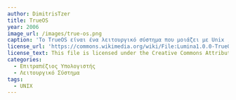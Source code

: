 ```yaml
---
author: DimitrisTzer
title: TrueOS
year: 2006
image_url: /images/true-os.png
caption: 'Το TrueOS είναι ένα λειτουργικό σύστημα που μοιάζει με Unix , προσανατολισμένο στον διακομιστή και βασίζεται στις πιο πρόσφατες εκδόσεις του FreeBSD-CURRENT Έως το 2018 στόχευε να είναι εύκολο στην εγκατάσταση χρησιμοποιώντας ένα πρόγραμμα γραφικής εγκατάστασης και εύκολο και έτοιμο για χρήση αμέσως παρέχοντας το KDE SC , το Lumina , το LXDE , το MATE ή το Xfce ως περιβάλλον επιφάνειας εργασίας. '
license_url: 'https://commons.wikimedia.org/wiki/File:Lumina1.0.0-TrueOS.png'
license_text: This file is licensed under the Creative Commons Attribution-Share Alike 4.0 International license.
categories:
  - Επιτραπέζιος Υπολογιστής
  - Λειτουργικό Σύστημα
tags:
  - UNIX 
---
```

